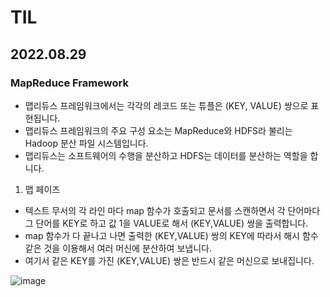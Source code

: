 # TIL

## 2022.08.29

### MapReduce Framework

- 맵리듀스 프레임워크에서는 각각의 레코드 또는 튜플은 (KEY, VALUE) 쌍으로 표현됩니다.
- 맵리듀스 프레임워크의 주요 구성 요소는 MapReduce와 HDFS라 불리는 Hadoop 분산 파일 시스템입니다.
- 맵리듀스는 소프트웨어의 수행을 분산하고 HDFS는 데이터를 분산하는 역할을 합니다.

1. 맵 페이즈

- 텍스트 무서의 각 라인 마다 map 함수가 호출되고 문서를 스캔하면서 각 단어마다 그 단어를 KEY로 하고 값 1을 VALUE로 해서 (KEY,VALUE) 쌍을 출력합니다.
- map 함수가 다 끝나고 나면 출력한 (KEY,VALUE) 쌍의 KEY에 따라서 해시 함수 같은 것을 이용해서 여러 머신에 분산하여 보냅니다.
- 여기서 같은 KEY를 가진 (KEY,VALUE) 쌍은 반드시 같은 머신으로 보내집니다.

![image](/uploads/9f1bc40a4db97ed1c6e8394ad0b5f089/image.png)
